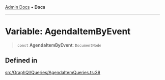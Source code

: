 [Admin Docs](/) • **Docs**

***

# Variable: AgendaItemByEvent

> `const` **AgendaItemByEvent**: `DocumentNode`

## Defined in

[src/GraphQl/Queries/AgendaItemQueries.ts:39](https://github.com/PalisadoesFoundation/talawa-admin/blob/main/src/GraphQl/Queries/AgendaItemQueries.ts#L39)

